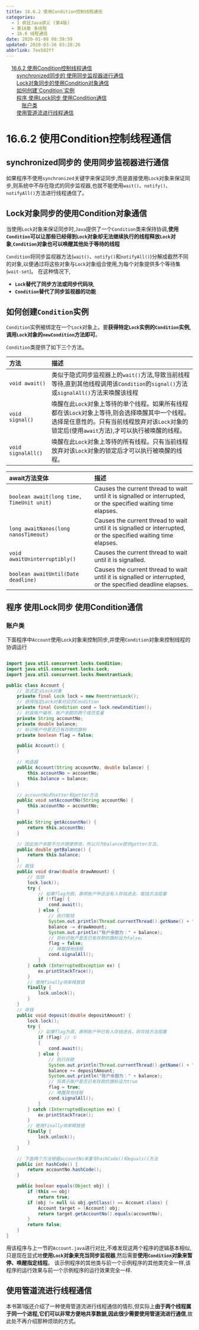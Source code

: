 ```yaml
---
title: 16.6.2 使用Condition控制线程通信
categories: 
  - 1 疯狂Java讲义 (第4版)
  - 第16章 多线程
  - 16.6 线程通信
date: 2020-01-08 08:39:59
updated: 2020-03-26 03:28:26
abbrlink: 7ee502ff
---
```

<div id='my_toc'><a href="/JavaReadingNotes/7ee502ff/#16-6-2-使用Condition控制线程通信" class="header_1">16.6.2 使用Condition控制线程通信</a>&nbsp;<br><a href="/JavaReadingNotes/7ee502ff/#synchronized同步的-使用同步监视器进行通信" class="header_2">synchronized同步的 使用同步监视器进行通信</a>&nbsp;<br><a href="/JavaReadingNotes/7ee502ff/#Lock对象同步的使用Condition对象通信" class="header_2">Lock对象同步的使用Condition对象通信</a>&nbsp;<br><a href="/JavaReadingNotes/7ee502ff/#如何创建-Condition-实例" class="header_2">如何创建`Condition`实例</a>&nbsp;<br><a href="/JavaReadingNotes/7ee502ff/#程序-使用Lock同步-使用Condition通信" class="header_2">程序 使用Lock同步 使用Condition通信</a>&nbsp;<br><a href="/JavaReadingNotes/7ee502ff/#账户类" class="header_3">账户类</a>&nbsp;<br><a href="/JavaReadingNotes/7ee502ff/#使用管道流进行线程通信" class="header_2">使用管道流进行线程通信</a>&nbsp;<br></div>
<style>.header_1{margin-left: 1em;}.header_2{margin-left: 2em;}.header_3{margin-left: 3em;}.header_4{margin-left: 4em;}.header_5{margin-left: 5em;}.header_6{margin-left: 6em;}</style>
<!--more-->
<script>if (navigator.platform.search('arm')==-1){document.getElementById('my_toc').style.display = 'none';}var e,p = document.getElementsByTagName('p');while (p.length>0) {e = p[0];e.parentElement.removeChild(e);}</script>

<!--end-->
# 16.6.2 使用Condition控制线程通信
## synchronized同步的 使用同步监视器进行通信
如果程序不使用`synchronized`关键字来保证同步,而是直接使用`Lock`对象来保证同步,则系统中不存在隐式的同步监视器,也就不能使用`wait()`、`notify()`、`notifyAll()`方法进行线程通信了。
## Lock对象同步的使用Condition对象通信
当使用`Lock`对象来保证同步时,`Java`提供了一个`Condition`类来保持协调,**使用`Condition`可以让那些已经得到`Lock`对象却无法继续执行的线程释放`Lock`对象**,**`Condition`对象也可以唤醒其他处于等待的线程**

`Condition`将同步监视器方法(`wait()`、`notify()`和`notifyAll()`)分解成截然不同的对象,以便通过将这些对象与`Lock`对象组合使用,为每个对象提供多个等待集(`wait-set`)。
在这种情况下,
- **`Lock`替代了同步方法或同步代码块**,
- **`Condition`替代了同步监视器的功能**

## 如何创建`Condition`实例
`Condition`实例被绑定在一个`Lock`对象上。要**获得特定`Lock`实例的`Condition`实例,调用`Lock`对象的`newCondition`方法即可**。

`Condition`类提供了如下三个方法。

|方法|描述|
|:--|:--|
|`void await()`|类似于隐式同步监视器上的`wait()`方法,导致当前线程等待,直到其他线程调用该`Condition`的`signal()`方法或`signalAll()`方法来唤醒该线程|
|`void signal()`|唤醒在此`Lock`对象上等待的单个线程。如果所有线程都在该`Lock`对象上等待,则会选择唤醒其中一个线程。选择是仼意性的。只有当前线程放弃对该`Lock`对象的锁定后(使用`await`方法),才可以执行被唤醒的线程。|
|`void signalAll()`|唤醒在此`Lock`对象上等待的所有线程。只有当前线程放弃对该`Lock`对象的锁定后才可以执行被唤醒的线程。|

|await方法变体|描述|
|:--|:--|
|`boolean await(long time, TimeUnit unit)`|Causes the current thread to wait until it is signalled or interrupted, or the specified waiting time elapses.|
|`long awaitNanos(long nanosTimeout)`|Causes the current thread to wait until it is signalled or interrupted, or the specified waiting time elapses.|
|`void awaitUninterruptibly()`|Causes the current thread to wait until it is signalled.|
|`boolean awaitUntil(Date deadline)`|Causes the current thread to wait until it is signalled or interrupted, or the specified deadline elapses.|

## 程序 使用Lock同步 使用Condition通信
### 账户类
下面程序中`Account`使用`Lock`对象来控制同步,并使用`Condition`对象来控制线程的协调运行
```java

import java.util.concurrent.locks.Condition;
import java.util.concurrent.locks.Lock;
import java.util.concurrent.locks.ReentrantLock;

public class Account {
    // 显式定义Lock对象
    private final Lock lock = new ReentrantLock();
    // 获得指定Lock对象对应的Condition
    private final Condition cond = lock.newCondition();
    // 封装账户编号、账户余额的两个成员变量
    private String accountNo;
    private double balance;
    // 标识账户中是否已有存款的旗标
    private boolean flag = false;

    public Account() {
    }

    // 构造器
    public Account(String accountNo, double balance) {
        this.accountNo = accountNo;
        this.balance = balance;
    }

    // accountNo的setter和getter方法
    public void setAccountNo(String accountNo) {
        this.accountNo = accountNo;
    }

    public String getAccountNo() {
        return this.accountNo;
    }

    // 因此账户余额不允许随便修改，所以只为balance提供getter方法，
    public double getBalance() {
        return this.balance;
    }
    // 取钱
    public void draw(double drawAmount) {
        // 加锁
        lock.lock();
        try {
            // 如果flag为假，表明账户中还没有人存钱进去，取钱方法阻塞
            if (!flag) {
                cond.await();
            } else {
                // 执行取钱
                System.out.println(Thread.currentThread().getName() + " 取钱:" + drawAmount);
                balance -= drawAmount;
                System.out.println("账户余额为：" + balance);
                // 将标识账户是否已有存款的旗标设为false。
                flag = false;
                // 唤醒其他线程
                cond.signalAll();
            }
        } catch (InterruptedException ex) {
            ex.printStackTrace();
        }
        // 使用finally块来释放锁
        finally {
            lock.unlock();
        }
    }
    // 存钱
    public void deposit(double depositAmount) {
        lock.lock();
        try {
            // 如果flag为真，表明账户中已有人存钱进去，则存钱方法阻塞
            if (flag) // ①
            {
                cond.await();
            } else {
                // 执行存款
                System.out.println(Thread.currentThread().getName() + " 存款:" + depositAmount);
                balance += depositAmount;
                System.out.println("账户余额为：" + balance);
                // 将表示账户是否已有存款的旗标设为true
                flag = true;
                // 唤醒其他线程
                cond.signalAll();
            }
        } catch (InterruptedException ex) {
            ex.printStackTrace();
        }
        // 使用finally块来释放锁
        finally {
            lock.unlock();
        }
    }

    // 下面两个方法根据accountNo来重写hashCode()和equals()方法
    public int hashCode() {
        return accountNo.hashCode();
    }

    public boolean equals(Object obj) {
        if (this == obj)
            return true;
        if (obj != null && obj.getClass() == Account.class) {
            Account target = (Account) obj;
            return target.getAccountNo().equals(accountNo);
        }
        return false;
    }
}
```
用该程序与上一节的`Account.java`进行对比,不难发现这两个程序的逻辑基本相似,只是现在显式地**使用`Lock`对象来充当同步监视器**,然后需要**使用`Condition`对象来暂停、唤醒指定线程**。
该示例程序的其他类与前一个示例程序的其他类完全一样,该程序的运行效果与前一个示例程序的运行效果完全一样.
## 使用管道流进行线程通信
本书第1版还介绍了一种使用管道流进行线程通信的情形,但实际上**由于两个线程属于同一个进程,它们可以非常方便地共享数据,因此很少需要使用管道流进行通信**,故此处不再介绍那种烦琐的方式。
